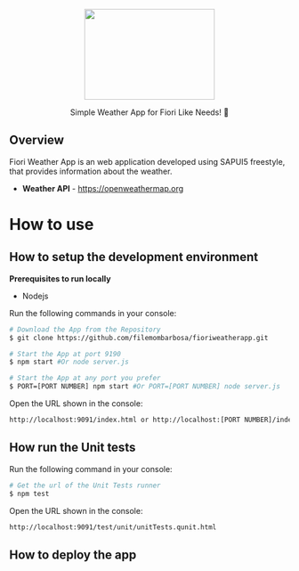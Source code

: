 <p align="center">
  <a href="#">
    <img src="https://iili.io/oRYR6J.png" width="234" height="163" alt="" />
  </a>
</p>

<p align="center">Simple Weather App for Fiori Like Needs! 🚀</p>


## Overview
Fiori Weather App is an web application developed using SAPUI5 freestyle, that provides information about the weather.

- **Weather API** - https://openweathermap.org

# How to use
## How to setup the development environment
**Prerequisites to run locally**
- Nodejs

Run the following commands in your console:
```bash
# Download the App from the Repository
$ git clone https://github.com/filemombarbosa/fioriweatherapp.git

# Start the App at port 9190
$ npm start #Or node server.js

# Start the App at any port you prefer
$ PORT=[PORT NUMBER] npm start #Or PORT=[PORT NUMBER] node server.js
```

Open the URL shown in the console:
```bash
http://localhost:9091/index.html or http://localhost:[PORT NUMBER]/index.html
```

## How run the Unit tests 
Run the following command in your console:
```bash
# Get the url of the Unit Tests runner
$ npm test
```
Open the URL shown in the console:
```bash
http://localhost:9091/test/unit/unitTests.qunit.html
```

## How to deploy the app